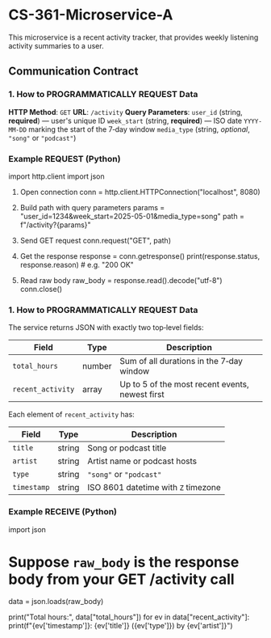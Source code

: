# CS-361-Microservice-A

This microservice is a recent activity tracker, that provides weekly listening activity summaries to a user.

## Communication Contract

### 1. How to PROGRAMMATICALLY REQUEST Data

**HTTP Method**: `GET`
**URL**: `/activity`
**Query Parameters**:
  `user_id` (string, **required**) — user's unique ID
  `week_start` (string, **required**) — ISO date `YYYY-MM-DD` marking the start of the 7‑day window 
  `media_type` (string, *optional*, `"song"` or `"podcast"`)

### Example REQUEST (Python)

import http.client
import json

1) Open connection
conn = http.client.HTTPConnection("localhost", 8080)

2) Build path with query parameters
params = "user_id=1234&week_start=2025-05-01&media_type=song"
path = f"/activity?{params}"

3) Send GET request
conn.request("GET", path)

4) Get the response
response = conn.getresponse()
print(response.status, response.reason)  # e.g. "200 OK"

5) Read raw body
raw_body = response.read().decode("utf-8")
conn.close()


### 1. How to PROGRAMMATICALLY REQUEST Data

The service returns JSON with exactly two top‑level fields:

| Field             | Type    | Description                                     |
|-------------------|---------|-------------------------------------------------|
| `total_hours`     | number  | Sum of all durations in the 7‑day window        |
| `recent_activity` | array   | Up to 5 of the most recent events, newest first |

Each element of `recent_activity` has:

| Field       | Type    | Description                             |
|-------------|---------|-----------------------------------------|
| `title`     | string  | Song or podcast title                   |
| `artist`    | string  | Artist name or podcast hosts            |
| `type`      | string  | `"song"` or `"podcast"`                 |
| `timestamp` | string  | ISO 8601 datetime with `Z` timezone     |

### Example RECEIVE (Python)

import json

# Suppose `raw_body` is the response body from your GET /activity call
data = json.loads(raw_body)

print("Total hours:", data["total_hours"])
for ev in data["recent_activity"]:
    print(f"{ev['timestamp']}: {ev['title']} ({ev['type']}) by {ev['artist']}")

